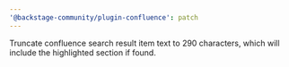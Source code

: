 ```yaml
---
'@backstage-community/plugin-confluence': patch
---
```


Truncate confluence search result item text to 290 characters, which will include the highlighted section if found.
